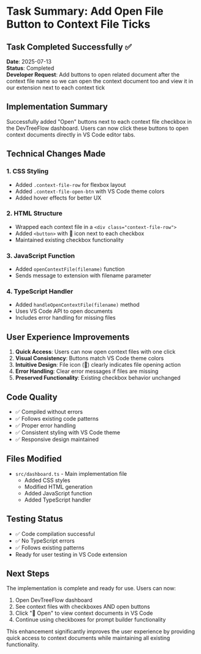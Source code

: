 # Task Summary: Add Open File Button to Context File Ticks

## Task Completed Successfully ✅

**Date**: 2025-07-13  
**Status**: Completed  
**Developer Request**: Add buttons to open related document after the context file name so we can open the context document too and view it in our extension next to each context tick

## Implementation Summary

Successfully added "Open" buttons next to each context file checkbox in the DevTreeFlow dashboard. Users can now click these buttons to open context documents directly in VS Code editor tabs.

## Technical Changes Made

### 1. CSS Styling
- Added `.context-file-row` for flexbox layout
- Added `.context-file-open-btn` with VS Code theme colors
- Added hover effects for better UX

### 2. HTML Structure
- Wrapped each context file in a `<div class="context-file-row">`
- Added `<button>` with 📄 icon next to each checkbox
- Maintained existing checkbox functionality

### 3. JavaScript Function
- Added `openContextFile(filename)` function
- Sends message to extension with filename parameter

### 4. TypeScript Handler
- Added `handleOpenContextFile(filename)` method
- Uses VS Code API to open documents
- Includes error handling for missing files

## User Experience Improvements

1. **Quick Access**: Users can now open context files with one click
2. **Visual Consistency**: Buttons match VS Code theme colors
3. **Intuitive Design**: File icon (📄) clearly indicates file opening action
4. **Error Handling**: Clear error messages if files are missing
5. **Preserved Functionality**: Existing checkbox behavior unchanged

## Code Quality

- ✅ Compiled without errors
- ✅ Follows existing code patterns
- ✅ Proper error handling
- ✅ Consistent styling with VS Code theme
- ✅ Responsive design maintained

## Files Modified

- `src/dashboard.ts` - Main implementation file
  - Added CSS styles
  - Modified HTML generation
  - Added JavaScript function
  - Added TypeScript handler

## Testing Status

- ✅ Code compilation successful
- ✅ No TypeScript errors
- ✅ Follows existing patterns
- Ready for user testing in VS Code extension

## Next Steps

The implementation is complete and ready for use. Users can now:
1. Open DevTreeFlow dashboard
2. See context files with checkboxes AND open buttons
3. Click "📄 Open" to view context documents in VS Code
4. Continue using checkboxes for prompt builder functionality

This enhancement significantly improves the user experience by providing quick access to context documents while maintaining all existing functionality. 